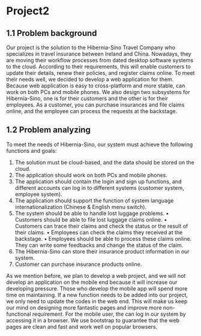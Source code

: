 # Project2
## 1.1 Problem background
Our project is the solution to the Hibernia-Sino Travel Company who specializes in travel insurance
between Ireland and China. Nowadays, they are moving their workflow processes from
dated desktop software systems to the cloud. According to their requirements, this will enable
customers to update their details, renew their policies, and register claims online.
To meet their needs well, we decided to develop a web application for them. Because web
application is easy to cross-platform and more stable, can work on both PCs and mobile phones.
We also design two subsystems for Hibernia-Sino, one is for their customers and the other is
for their employees. As a customer, you can purchase insurances and file claims online, and the
employee can process the requests at the backstage.
## 1.2 Problem analyzing
To meet the needs of Hibernia-Sino, our system must achieve the following functions and goals:
1. The solution must be cloud-based, and the data should be stored on the cloud.
2. The application should work on both PCs and mobile phones.
3. The application should contain the login and sign up functions, and different accounts can
log in to different systems (customer system, employee system).
4. The application should support the function of system language internationalization (Chinese
& English menu switch).
5. The system should be able to handle lost luggage problems.
• Customers should be able to file lost luggage claims online.
• Customers can trace their claims and check the status or the result of their claims.
• Employees can check the claims they received at the backstage.
• Employees should be able to process these claims online. They can write some
feedbacks and change the status of the claim.
6. The Hibernia-Sino can store their insurance product information in our system.
7. Customer can purchase insurance products online.

As we mention before, we plan to develop a web project, and we will not develop an application
on the mobile end because it will increase our developing pressure. Those who develop the
mobile app will spend more time on maintaining. If a new function needs to be added into our
project, we only need to update the codes in the web end. This will make us keep our mind on
designing more fantastic pages and improve more non-functional requirement. For the mobile
user, the can log in our system by accessing it in a browser. We use bootstrap to guarantee that
the web pages are clean and fast and work well on popular browsers.
